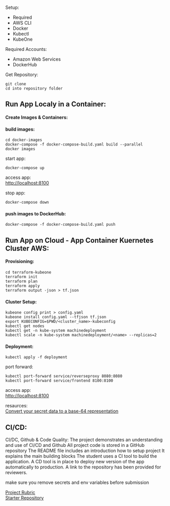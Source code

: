 

Setup:
- Required
- AWS CLI
- Docker
- Kubectl
- KubeOne

Required Accounts:
- Amazon Web Services
- DockerHub

Get Repository:

```
git clone
cd into repository folder
```

## Run App Localy in a Container:

#### Create Images & Containers:

#### build images:
```
cd docker-images
docker-compose -f docker-compose-build.yaml build --parallel
docker images
```

start app:
```
docker-compose up
```

access app:  
[http://localhost:8100](http://localhost:8100)

stop app:
```
docker-compose down
```

#### push images to DockerHub:
```
docker-compose -f docker-compose-build.yaml push
```  

## Run App on Cloud - App Container Kuernetes Cluster AWS:

#### Provisioning:
```
cd terraform-kubeone
terraform init
terraform plan
terraform apply
terraform output -json > tf.json
```

#### Cluster Setup:
```
kubeone config print > config.yaml
kubeone install config.yaml --tfjson tf.json
export KUBECONFIG=$PWD/<cluster_name>-kubeconfig
kubectl get nodes
kubectl get -n kube-system machinedeployment
kubectl scale -n kube-system machinedeployment/<name> --replicas=2
```

#### Deployment:

```
kubectl apply -f deployment
```

port forward:
```
kubectl port-forward service/reverseproxy 8080:8080
kubectl port-forward service/frontend 8100:8100
```

access app:  
[http://localhost:8100](http://localhost:8100)

resaurces:  
[Convert your secret data to a base-64 representation][1]

## CI/CD:

CI/DC, Github & Code Quality:
The project demonstrates an understanding and use of CI/CD and Github
All project code is stored in a GitHub repository
The README file includes an introduction how to setup project
It explains the main building blocks
The student uses a CI tool to build the application.
A CD tool is in place to deploy new version of the app automatically to production.
A link to the repository has been provided for reviewers.

make sure you remove secrets and env variables before submission

[Project Rubric]()  
[Starter Repository]()

[1]:https://kubernetes.io/docs/tasks/inject-data-application/distribute-credentials-secure/#convert-your-secret-data-to-a-base-64-representation
